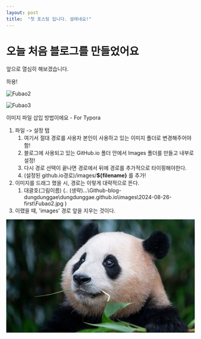 ```yaml
---
layout: post
title:  "첫 포스팅 입니다. 설레네요!"
---
```


# 오늘 처음 블로그를 만들었어요

앞으로 열심히 해보겠습니다. 

하용!



![Fubao2]({{site.url}}/images\2024-08-26-first\Fubao2.jpg)



![Fubao3]({{site.url}}/images\2024-08-26-first\Fubao3.jpg)

이미지 파일 삽입 방법이에요 - For Typora

1. 파일 -> 설정 탭
   1. 여기서 절대 경로를 사용자 본인이 사용하고 있는 이미지 폴더로 변경해주어야 함!
   2. 블로그에 사용되고 있는 GitHub.io 폴더 안에서 Images 폴더를 만들고 내부로 설정!
   3.  다시 경로 선택이 끝나면 경로에서 뒤에 경로를 추가적으로 타이핑해야한다. 
   4. (설정된 github.io경로)/images/**${filename}** 를 추가!
2. 이미지를 드래그 했을 시, 경로는 이렇게 대략적으로 뜬다. 
   1. 대괄호(그림이름) (.. (생략)...\Github-blog-dungdunggae\dungdunggae.github.io\images\2024-08-26-first\Fubao2.jpg )
3. 이랬을 때, 'images' 경로 앞을 지우는 것이다. 

![Fubao2](\images\2024-08-26-first\Fubao2.jpg)
